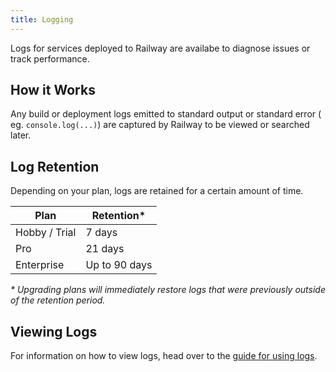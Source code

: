 ```yaml
---
title: Logging
---
```


Logs for services deployed to Railway are availabe to diagnose issues or track performance.

## How it Works

Any build or deployment logs emitted to standard output or standard error (
eg. `console.log(...)`) are captured by Railway to be viewed or searched later.

## Log Retention

Depending on your plan, logs are retained for a certain amount of time.

| Plan          | Retention*    |
|---------------|---------------|
| Hobby / Trial | 7 days        |
| Pro           | 21 days       |
| Enterprise    | Up to 90 days |

_* Upgrading plans will immediately restore logs that were previously 
outside of the retention period._

## Viewing Logs

For information on how to view logs, head over to the [guide for using logs](/guides/logs).

